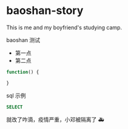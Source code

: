 # baoshan-story

This is me and my boyfriend's studying camp.

baoshan 测试

- 第一点
- 第二点

``` js
function() {

}
```

sql 示例

``` sql
SELECT 
```

就改了咋滴，疫情严重，小邓被隔离了 🚑
